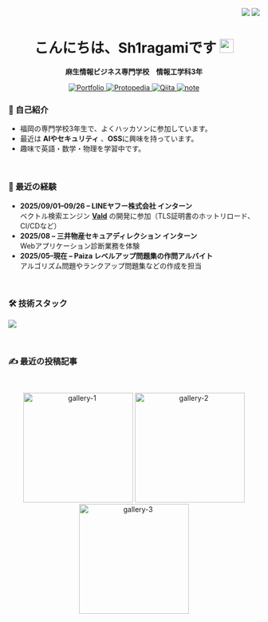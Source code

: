 <p align="right">
  <a href="./README.md"><img src="https://img.shields.io/badge/%F0%9F%87%AF%F0%9F%87%B5-日本語-1a73e8"></a>
  <a href="./README.en.md"><img src="https://img.shields.io/badge/%F0%9F%87%BA%F0%9F%87%B8-English-6c63ff"></a>
</p>

<h1 align="center">こんにちは、Sh1ragamiです <img src="https://media.giphy.com/media/hvRJCLFzcasrR4ia7z/giphy.gif" width="28"></h1>

<p align="center">
  <b>麻生情報ビジネス専門学校　情報工学科3年</b><br/>
</p>

<p align="center">
  <a href="https://sh1ragami-portfolio.netlify.app">
    <img alt="Portfolio" src="https://img.shields.io/badge/Portfolio-1AA7ED?logo=netlify&logoColor=white">
  </a>
  <a href="https://protopedia.net/prototyper/sh1ragami">
    <img alt="Protopedia" src="https://img.shields.io/badge/Protopedia-02adbc?logo=google&logoColor=white">
  </a>
  <a href="https://qiita.com/Sh1ragami">
    <img alt="Qiita" src="https://img.shields.io/badge/Qiita-00CA00?logo=qiita&logoColor=white">
  </a>
  <a href="https://note.com/sh1ragami">
    <img alt="note" src="https://img.shields.io/badge/note-FFFFFF?logo=note&logoColor=black">
  </a>
</p>


### 🌱 自己紹介
- 福岡の専門学校3年生で、よくハッカソンに参加しています。  
- 最近は **AIやセキュリティ** 、**OSS**に興味を持っています。  
- 趣味で英語・数学・物理を学習中です。

<br>

### 🏃 最近の経験
- **2025/09/01–09/26 – LINEヤフー株式会社 インターン**  
  ベクトル検索エンジン **[Vald](https://github.com/vdaas/vald)** の開発に参加（TLS証明書のホットリロード、CI/CDなど）
- **2025/08 – 三井物産セキュアディレクション インターン**  
  Webアプリケーション診断業務を体験
- **2025/05–現在 – Paiza レベルアップ問題集の作問アルバイト**  
  アルゴリズム問題やランクアップ問題集などの作成を担当

<br>


### 🛠 技術スタック
<p>
  <a href="https://skillicons.dev">
    <img src="https://skillicons.dev/icons?i=go,python,ts,js,cpp,java,rust,dart,flutter,react,flask,docker,kubernetes,linux" />
  </a>
</p>

<br>

### ✍️ 最近の投稿記事
<!--START:WRITING-->

<!--END:WRITING-->

<br>

<p align="center">
  <img src="https://github.com/user-attachments/assets/90cddc76-2f98-413f-94e5-1eb399d63719" alt="gallery-1" width="220"/>
  <img src="https://github.com/user-attachments/assets/90cddc76-2f98-413f-94e5-1eb399d63719" alt="gallery-2" width="220"/>
  <img src="https://github.com/user-attachments/assets/90cddc76-2f98-413f-94e5-1eb399d63719" alt="gallery-3" width="220"/>
</p>
